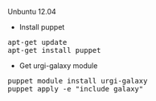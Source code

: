 Unbuntu 12.04  

* Install puppet
<pre>
apt-get update
apt-get install puppet
</pre>

* Get urgi-galaxy module
<pre>
puppet module install urgi-galaxy
puppet apply -e "include galaxy"
</pre>
